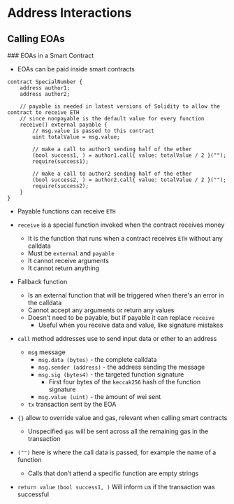 # Address Interactions

## Calling EOAs

### EOAs in a Smart Contract

-   EOAs can be paid inside smart contracts

```Solidity
contract SpecialNumber {
    address author1;
    address author2;

    // payable is needed in latest versions of Solidity to allow the contract to receive ETH
    // since nonpayable is the default value for every function
    receive() external payable {
        // msg.value is passed to this contract
        uint totalValue = msg.value;

        // make a call to author1 sending half of the ether
        (bool success1, ) = author1.call{ value: totalValue / 2 }("");
        require(success1);

        // make a call to author2 sending half of the ether
        (bool success2, ) = author2.call{ value: totalValue / 2 }("");
        require(success2);
    }
}
```

-   Payable functions can receive `ETH`
-   `receive` is a special function invoked when the contract receives money

    -   It is the function that runs when a contract receives `ETH` without any calldata
    -   Must be `external` and `payable`
    -   It cannot receive arguments
    -   It cannot return anything

-   Fallback function
    -   Is an external function that will be triggered when there's an error in the calldata
    -   Cannot accept any arguments or return any values
    -   Doesn't need to be payable, but if payable it can replace `receive`
        -   Useful when you receive data and value, like signature mistakes
-   `call` method addresses use to send input data or ether to an address
    -   `msg` message
        -   `msg.data (bytes)` - the complete calldata
        -   `msg.sender (address)` - the address sending the message
        -   `msg.sig (bytes4)` - the targeted function signature
            -   First four bytes of the `keccak256` hash of the function signature
        -   `msg.value (uint)` - the amount of wei sent
    -   `tx` transaction sent by the EOA
-   `{}` allow to override value and gas, relevant when calling smart contracts
    -   Unspecified `gas` will be sent across all the remaining gas in the transaction
-   `("")` here is where the call data is passed, for example the name of a function
    -   Calls that don’t attend a specific function are empty strings
-   `return value` `(bool success1, )` Will inform us if the transaction was successful
